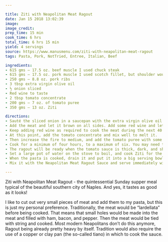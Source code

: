 ```yaml
---

title: Ziti with Neapolitan Meat Ragout
date: Jan 15 2018 13:02:39
image:
image_credit:
prep_time: 15 min
cook_time: 6 hrs
total_time: 6 hrs 15 min
yield: 4 servings
source: https://www.manusmenu.com/ziti-with-neapolitan-meat-ragout
tags: Pasta, Pork, NotTried, Entree, Italian, Beef

ingredients:
- 615 gms – 17.5 oz. beef muscle I used chuck steak
- 615 gms – 17.5 oz. pork muscle I used scotch fillet, but shoulder would work very well too
- 250 gms – 8.8 oz. pork ribs
- 3 tbsp extra virgin olive oil
- ½ onion sliced
- Red wine to taste
- 2 tbsp tomato concentrate
- 200 gms – 7 oz. of tomato puree
- 350 gms – 13 oz. Ziti

directions:
- Sauté the sliced onion in a saucepan with the extra virgin olive oil. Make sure not to burn it, or your sauce will taste bitter.
- Add the meat and let it brown on all sides. Add some red wine and let it evaporate.
- Keep adding red wine as required to cook the meat during the next 40 minutes.
- At this point, add the tomato concentrate and mix well to melt it.
- Then increase the fire to medium, and add the tomato puree with some water (enough to cover the meat). As soon as it comes to a boil, lower the heat to the minimum and let it simmer. Make sure to cover the saucepan with a lid, but not completely. Use a wooden spoon between the pan and the lid to create a little opening.
- Cook for a minimum of four hours, to a maximum of six. You may need to add extra water if it evaporates. Every once in a while, check to see if the meat has become tender. If it is ready, you can remove it from the sauce (some pieces require a shorter cooking time) so it doesn’t melt, and then re-add it at the end.
- The ragout will be ready when the tomato sauce is thick, dark, and shiny in appearance and the meat is very tender. Remove the meat to serve separately.
- Set a large pot of water on the stove to boil, and cook Ziti for the time suggested on the packet, or until al dente. To test this, remove a piece of pasta from the pot and take a bite – it should be cooked but still slightly firm in the centre.
- When the pasta is cooked, drain it and put it into a big serving bowl.
- Mix it with the Neapolitan Meat Ragout Sauce and serve immediately with finely grated Pecorino Romano on the top.

---
```


Ziti with Neapolitan Meat Ragout - the quintessential Sunday supper meal typical of the beautiful southern city of Naples. And yes, it tastes as good as it looks!

I like to cut out very small pieces of meat and add them to my pasta, but this is just my personal preference. Traditionally, the meat would be “lardellata” before being cooked. That means that small holes would be made into the meat and filled with ham, bacon, and pepper. Then the meat would be tied with string and cooked. Most modern Neapolitans don’t do this anymore, Ragout being already pretty heavy by itself. Tradition would also require the use of a copper or clay pan (the so-called tiano) in which to cook the sauce.